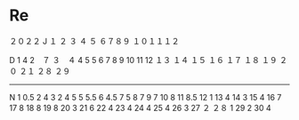 # Re
２０２２
J
１
２
３
４
５
６７８９
１０１１１２

D
1 4
2　７
３　４
4 5
5
6
7
8
9
10
11
12
１３
１４
１５
１６
１７
１８
１９
２０
２１
２８
２９












-----------------------------------------------------------------------------------------------------
N
1 0.5
2 4
3 2
4 5
5 5.5
6 4.5
7 5
8 7
9 7
10 8
11 8.5
12 1
13 4
14 3
15 4
16 7
17 8
18 8
19 8
20 3
21 6
22 4
23 4
24 4
25 4
26 3
27 ２
２８ 1
29 2
30 4
